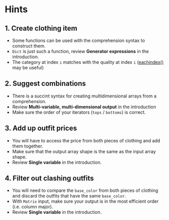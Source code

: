 # Hints

## 1. Create clothing item

- Some functions can be used with the comprehension syntax to construct them.
- `Dict` is just such a function, review **Generator expressions** in the introduction.
- The category at index `i` matches with the quality at index `i` ([eachindex()][index] may be useful)

## 2. Suggest combinations

- There is a succint syntax for creating multidimensional arrays from a comprehension.
- Review **Multi-variable, multi-dimensional output** in the introduction
- Make sure the order of your iterators (`tops` / `bottoms`) is correct.

## 3. Add up outfit prices

- You will have to access the price from both pieces of clothing and add them together.
- Make sure that the output array shape is the same as the input array shape.
- Review **Single variable** in the introduction.

## 4. Filter out clashing outfits

- You will need to compare the `base_color` from both pieces of clothing and discard the outfits that have the same `base_color`.
- With `Matrix` input, make sure your output is in the most efficient order (i.e. column major).
- Review **Single variable** in the introduction.

[index]: https://docs.julialang.org/en/v1/base/arrays/#Base.eachindex
